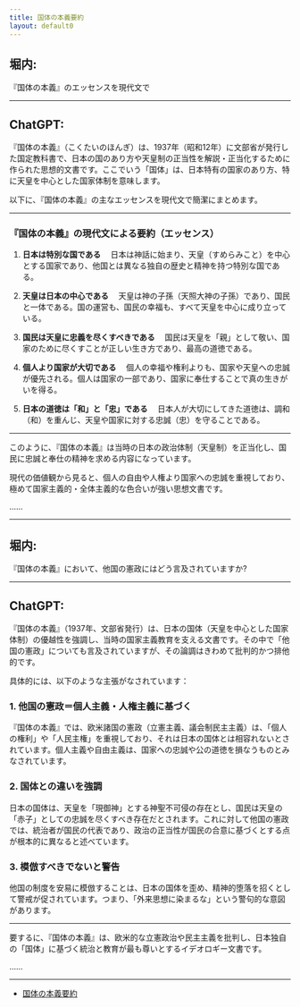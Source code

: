 ```yaml
---
title: 国体の本義要約
layout: default0
---
```

## 堀内:
『国体の本義』のエッセンスを現代文で

---

## ChatGPT:
『国体の本義』（こくたいのほんぎ）は、1937年（昭和12年）に文部省が発行した国定教科書で、日本の国のあり方や天皇制の正当性を解説・正当化するために作られた思想的文書です。ここでいう「国体」は、日本特有の国家のあり方、特に天皇を中心とした国家体制を意味します。

以下に、『国体の本義』の主なエッセンスを現代文で簡潔にまとめます。

---

### 『国体の本義』の現代文による要約（エッセンス）

1. **日本は特別な国である**
   　日本は神話に始まり、天皇（すめらみこと）を中心とする国家であり、他国とは異なる独自の歴史と精神を持つ特別な国である。

2. **天皇は日本の中心である**
   　天皇は神の子孫（天照大神の子孫）であり、国民と一体である。国の運営も、国民の幸福も、すべて天皇を中心に成り立っている。

3. **国民は天皇に忠義を尽くすべきである**
   　国民は天皇を「親」として敬い、国家のために尽くすことが正しい生き方であり、最高の道徳である。

4. **個人より国家が大切である**
   　個人の幸福や権利よりも、国家や天皇への忠誠が優先される。個人は国家の一部であり、国家に奉仕することで真の生きがいを得る。

5. **日本の道徳は「和」と「忠」である**
   　日本人が大切にしてきた道徳は、調和（和）を重んじ、天皇や国家に対する忠誠（忠）を守ることである。

---

このように、『国体の本義』は当時の日本の政治体制（天皇制）を正当化し、国民に忠誠と奉仕の精神を求める内容になっています。

現代の価値観から見ると、個人の自由や人権より国家への忠誠を重視しており、極めて国家主義的・全体主義的な色合いが強い思想文書です。

……

---

## 堀内:
『国体の本義』において、他国の憲政にはどう言及されていますか?

---

## ChatGPT:
『国体の本義』（1937年、文部省発行）は、日本の国体（天皇を中心とした国家体制）の優越性を強調し、当時の国家主義教育を支える文書です。その中で「他国の憲政」についても言及されていますが、その論調はきわめて批判的かつ排他的です。

具体的には、以下のような主張がなされています：

### 1. **他国の憲政＝個人主義・人権主義に基づく**

『国体の本義』では、欧米諸国の憲政（立憲主義、議会制民主主義）は、「個人の権利」や「人民主権」を重視しており、それは日本の国体とは相容れないとされています。個人主義や自由主義は、国家への忠誠や公の道徳を損なうものとみなされています。

### 2. **国体との違いを強調**

日本の国体は、天皇を「現御神」とする神聖不可侵の存在とし、国民は天皇の「赤子」としての忠誠を尽くすべき存在だとされます。これに対して他国の憲政では、統治者が国民の代表であり、政治の正当性が国民の合意に基づくとする点が根本的に異なると述べています。

### 3. **模倣すべきでないと警告**

他国の制度を安易に模倣することは、日本の国体を歪め、精神的堕落を招くとして警戒が促されています。つまり、「外来思想に染まるな」という警句的な意図があります。

---

要するに、『国体の本義』は、欧米的な立憲政治や民主主義を批判し、日本独自の「国体」に基づく統治と教育が最も尊いとするイデオロギー文書です。

……

---

- [国体の本義要約](a/)